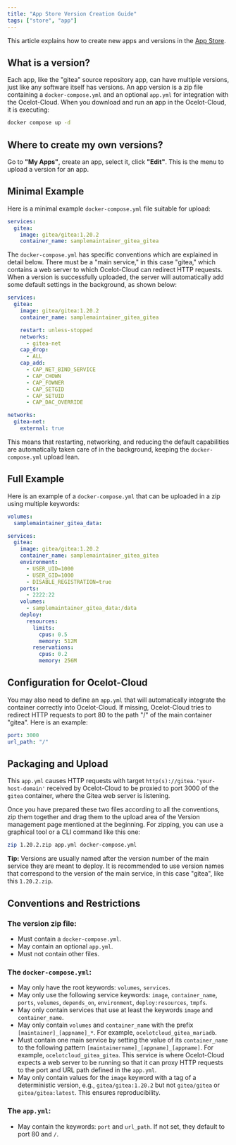```yaml
---
title: "App Store Version Creation Guide"
tags: ["store", "app"]
---
```


This article explains how to create new apps and versions in the <a href="https://store.ocelot-cloud.org/" target="_blank" rel="noopener noreferrer">App Store</a>.

## What is a version?

Each app, like the "gitea" source repository app, can have multiple versions, just like any software itself has versions. An app version is a zip file containing a `docker-compose.yml` and an optional `app.yml` for integration with the Ocelot-Cloud. When you download and run an app in the Ocelot-Cloud, it is executing:

```sh
docker compose up -d
```

## Where to create my own versions?

Go to **"My Apps"**, create an app, select it, click **"Edit"**. This is the menu to upload a version for an app.

## Minimal Example

Here is a minimal example `docker-compose.yml` file suitable for upload:

```yaml
services:
  gitea:
    image: gitea/gitea:1.20.2
    container_name: samplemaintainer_gitea_gitea
```

The `docker-compose.yml` has specific conventions which are explained in detail below. There must be a "main service," in this case "gitea," which contains a web server to which Ocelot-Cloud can redirect HTTP requests. When a version is successfully uploaded, the server will automatically add some default settings in the background, as shown below:

```yaml
services:
  gitea:
    image: gitea/gitea:1.20.2
    container_name: samplemaintainer_gitea_gitea

    restart: unless-stopped
    networks:
      - gitea-net
    cap_drop:
      - ALL
    cap_add:
      - CAP_NET_BIND_SERVICE
      - CAP_CHOWN
      - CAP_FOWNER
      - CAP_SETGID
      - CAP_SETUID
      - CAP_DAC_OVERRIDE

networks:
  gitea-net:
    external: true
```

This means that restarting, networking, and reducing the default capabilities are automatically taken care of in the background, keeping the `docker-compose.yml` upload lean.

## Full Example

Here is an example of a `docker-compose.yml` that can be uploaded in a zip using multiple keywords:

```yaml
volumes:
  samplemaintainer_gitea_data:

services:
  gitea:
    image: gitea/gitea:1.20.2
    container_name: samplemaintainer_gitea_gitea
    environment:
      - USER_UID=1000
      - USER_GID=1000
      - DISABLE_REGISTRATION=true
    ports:
      - 2222:22
    volumes:
      - samplemaintainer_gitea_data:/data
    deploy:
      resources:
        limits:
          cpus: 0.5
          memory: 512M
        reservations:
          cpus: 0.2
          memory: 256M
```

## Configuration for Ocelot-Cloud

You may also need to define an `app.yml` that will automatically integrate the container correctly into Ocelot-Cloud. If missing, Ocelot-Cloud tries to redirect HTTP requests to port 80 to the path "/" of the main container "gitea". Here is an example:

```yaml
port: 3000
url_path: "/"
```

## Packaging and Upload

This `app.yml` causes HTTP requests with target `http(s)://gitea.'your-host-domain'` received by Ocelot-Cloud to be proxied to port 3000 of the `gitea` container, where the Gitea web server is listening.

Once you have prepared these two files according to all the conventions, zip them together and drag them to the upload area of the Version management page mentioned at the beginning. For zipping, you can use a graphical tool or a CLI command like this one:

```sh
zip 1.20.2.zip app.yml docker-compose.yml
```

**Tip:** Versions are usually named after the version number of the main service they are meant to deploy. It is recommended to use version names that correspond to the version of the main service, in this case "gitea", like this `1.20.2.zip`.

## Conventions and Restrictions

### The version zip file:

- Must contain a `docker-compose.yml`.
- May contain an optional `app.yml`.
- Must not contain other files.

### The `docker-compose.yml`:

- May only have the root keywords: `volumes`, `services`.
- May only use the following service keywords: `image`, `container_name`, `ports`, `volumes`, `depends_on`, `environment`, `deploy:resources`, `tmpfs`.
- May only contain services that use at least the keywords `image` and `container_name`.
- May only contain `volumes` and `container_name` with the prefix `[maintainer]_[appname]_*`. For example, `ocelotcloud_gitea_mariadb`.
- Must contain one main service by setting the value of its `container_name` to the following pattern `[maintainername]_[appname]_[appname]`. For example, `ocelotcloud_gitea_gitea`. This service is where Ocelot-Cloud expects a web server to be running so that it can proxy HTTP requests to the port and URL path defined in the `app.yml`.
- May only contain values for the `image` keyword with a tag of a deterministic version, e.g., `gitea/gitea:1.20.2` but not `gitea/gitea` or `gitea/gitea:latest`. This ensures reproducibility.

### The `app.yml`:

- May contain the keywords: `port` and `url_path`. If not set, they default to port 80 and `/`.
